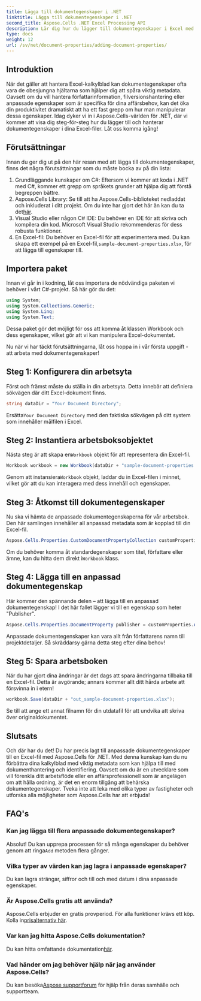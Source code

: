 ```yaml
---
title: Lägga till dokumentegenskaper i .NET
linktitle: Lägga till dokumentegenskaper i .NET
second_title: Aspose.Cells .NET Excel Processing API
description: Lär dig hur du lägger till dokumentegenskaper i Excel med Aspose.Cells för .NET med denna detaljerade steg-för-steg-guide.
type: docs
weight: 12
url: /sv/net/document-properties/adding-document-properties/
---
```

## Introduktion
När det gäller att hantera Excel-kalkylblad kan dokumentegenskaper ofta vara de obesjungna hjältarna som hjälper dig att spåra viktig metadata. Oavsett om du vill hantera författarinformation, filversionshantering eller anpassade egenskaper som är specifika för dina affärsbehov, kan det öka din produktivitet dramatiskt att ha ett fast grepp om hur man manipulerar dessa egenskaper. Idag dyker vi in i Aspose.Cells-världen för .NET, där vi kommer att visa dig steg-för-steg hur du lägger till och hanterar dokumentegenskaper i dina Excel-filer. Låt oss komma igång!
## Förutsättningar
Innan du ger dig ut på den här resan med att lägga till dokumentegenskaper, finns det några förutsättningar som du måste bocka av på din lista:
1. Grundläggande kunskaper om C#: Eftersom vi kommer att koda i .NET med C#, kommer ett grepp om språkets grunder att hjälpa dig att förstå begreppen bättre.
2.  Aspose.Cells Library: Se till att ha Aspose.Cells-biblioteket nedladdat och inkluderat i ditt projekt. Om du inte har gjort det här än kan du ta det[här](https://releases.aspose.com/cells/net/).
3. Visual Studio eller någon C# IDE: Du behöver en IDE för att skriva och kompilera din kod. Microsoft Visual Studio rekommenderas för dess robusta funktioner.
4.  En Excel-fil: Du behöver en Excel-fil för att experimentera med. Du kan skapa ett exempel på en Excel-fil,`sample-document-properties.xlsx`, för att lägga till egenskaper till.
## Importera paket
Innan vi går in i kodning, låt oss importera de nödvändiga paketen vi behöver i vårt C#-projekt. Så här gör du det:
```csharp
using System;
using System.Collections.Generic;
using System.Linq;
using System.Text;
```
Dessa paket gör det möjligt för oss att komma åt klassen Workbook och dess egenskaper, vilket gör att vi kan manipulera Excel-dokumentet.

Nu när vi har täckt förutsättningarna, låt oss hoppa in i vår första uppgift - att arbeta med dokumentegenskaper!
## Steg 1: Konfigurera din arbetsyta
Först och främst måste du ställa in din arbetsyta. Detta innebär att definiera sökvägen där ditt Excel-dokument finns.
```csharp
string dataDir = "Your Document Directory";
```
 Ersätta`Your Document Directory` med den faktiska sökvägen på ditt system som innehåller målfilen i Excel.
## Steg 2: Instantiera arbetsboksobjektet
 Nästa steg är att skapa en`Workbook` objekt för att representera din Excel-fil.
```csharp
Workbook workbook = new Workbook(dataDir + "sample-document-properties.xlsx");
```
 Genom att instansiera`Workbook` objekt, laddar du in Excel-filen i minnet, vilket gör att du kan interagera med dess innehåll och egenskaper.
## Steg 3: Åtkomst till dokumentegenskaper
Nu ska vi hämta de anpassade dokumentegenskaperna för vår arbetsbok. Den här samlingen innehåller all anpassad metadata som är kopplad till din Excel-fil.
```csharp
Aspose.Cells.Properties.CustomDocumentPropertyCollection customProperties = workbook.Worksheets.CustomDocumentProperties;
```
 Om du behöver komma åt standardegenskaper som titel, författare eller ämne, kan du hitta dem direkt i`Workbook` klass.
## Steg 4: Lägga till en anpassad dokumentegenskap
Här kommer den spännande delen – att lägga till en anpassad dokumentegenskap! I det här fallet lägger vi till en egenskap som heter "Publisher".
```csharp
Aspose.Cells.Properties.DocumentProperty publisher = customProperties.Add("Publisher", "Aspose");
```
Anpassade dokumentegenskaper kan vara allt från författarens namn till projektdetaljer. Så skräddarsy gärna detta steg efter dina behov!
## Steg 5: Spara arbetsboken
När du har gjort dina ändringar är det dags att spara ändringarna tillbaka till en Excel-fil. Detta är avgörande; annars kommer allt ditt hårda arbete att försvinna in i etern!
```csharp
workbook.Save(dataDir + "out_sample-document-properties.xlsx");
```
Se till att ange ett annat filnamn för din utdatafil för att undvika att skriva över originaldokumentet.

## Slutsats
Och där har du det! Du har precis lagt till anpassade dokumentegenskaper till en Excel-fil med Aspose.Cells för .NET. Med denna kunskap kan du nu förbättra dina kalkylblad med viktig metadata som kan hjälpa till med dokumenthantering och identifiering. Oavsett om du är en utvecklare som vill förenkla ditt arbetsflöde eller en affärsprofessionell som är angelägen om att hålla ordning, är det en enorm tillgång att behärska dokumentegenskaper. 
Tveka inte att leka med olika typer av fastigheter och utforska alla möjligheter som Aspose.Cells har att erbjuda!
## FAQ's
### Kan jag lägga till flera anpassade dokumentegenskaper?
 Absolut! Du kan upprepa processen för så många egenskaper du behöver genom att ringa`Add` metoden flera gånger.
### Vilka typer av värden kan jag lagra i anpassade egenskaper?
Du kan lagra strängar, siffror och till och med datum i dina anpassade egenskaper.
### Är Aspose.Cells gratis att använda?
 Aspose.Cells erbjuder en gratis provperiod. För alla funktioner krävs ett köp. Kolla in[prisalternativ här](https://purchase.aspose.com/buy).
### Var kan jag hitta Aspose.Cells dokumentation?
 Du kan hitta omfattande dokumentation[här](https://reference.aspose.com/cells/net/).
### Vad händer om jag behöver hjälp när jag använder Aspose.Cells?
 Du kan besöka[Aspose supportforum](https://forum.aspose.com/c/cells/9) för hjälp från deras samhälle och supportteam.